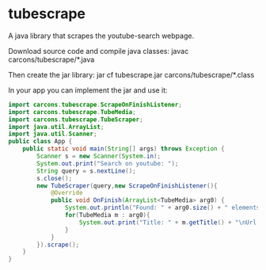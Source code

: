 # tubescrape
A java library that scrapes the youtube-search webpage.

Download source code and compile java classes:
javac carcons/tubescrape/*.java

Then create the jar library:
jar cf tubescrape.jar carcons/tubescrape/*.class

In your app you can implement the jar and use it:

```java
import carcons.tubescrape.ScrapeOnFinishListener;
import carcons.tubescrape.TubeMedia;
import carcons.tubescrape.TubeScraper;
import java.util.ArrayList;
import java.util.Scanner;
public class App {
    public static void main(String[] args) throws Exception {
        Scanner s = new Scanner(System.in);
        System.out.print("Search on youtube: ");
        String query = s.nextLine();
        s.close();
        new TubeScraper(query,new ScrapeOnFinishListener(){
            @Override
            public void OnFinish(ArrayList<TubeMedia> arg0) {
                System.out.println("Found: " + arg0.size() + " elements.");
                for(TubeMedia m : arg0){
                    System.out.print("Title: " + m.getTitle() + "\nUrl: " + m.getYouTubeUrl() + "\n\n");
                }            
            }
        }).scrape();
    }
}
```
